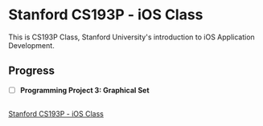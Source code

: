 # Stanford CS193P - iOS Class
This is CS193P Class, Stanford University's introduction to iOS Application Development.

## Progress
- [ ] **Programming Project 3: Graphical Set**

##
[Stanford CS193P - iOS Class](https://podcasts.apple.com/us/podcast/developing-ios-11-apps-with-swift/id1315130780)
